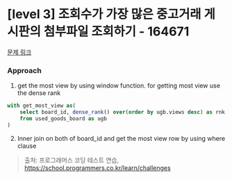 # [level 3] 조회수가 가장 많은 중고거래 게시판의 첨부파일 조회하기 - 164671 

[문제 링크](https://school.programmers.co.kr/learn/courses/30/lessons/164671) 

### Approach
1. get the most view by using window function. for getting most view use the dense rank
   
``` sql
with get_most_view as(
    select board_id, dense_rank() over(order by ugb.views desc) as rnk
    from used_goods_board as ugb    
)
```

2. Inner join on both of board_id and get the most view row by using where clause


> 출처: 프로그래머스 코딩 테스트 연습, https://school.programmers.co.kr/learn/challenges

